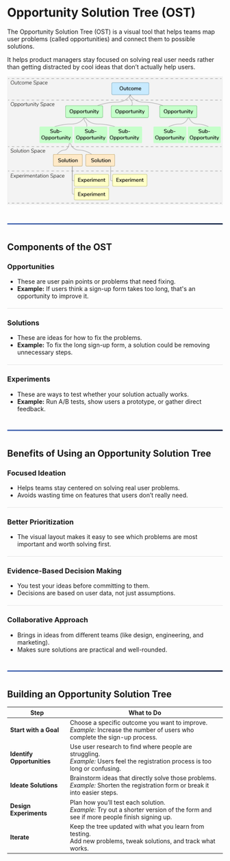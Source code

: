 <style>
  hr.section-break {
    border: none;
    height: 3px;
    background: linear-gradient(to right, #4b6cb7, #182848);
    margin: 40px 0;
    border-radius: 2px;
  }

  hr.topic-divider {
    border: none;
    height: 1.5px;
    background-color: #888;
    margin: 30px 0;
    opacity: 0.6;
  }

  hr.soft-line {
    border: none;
    height: 1px;
    background-color: #ccc;
    margin: 20px 0;
    opacity: 0.5;
  }
</style>

# Opportunity Solution Tree (OST)

The Opportunity Solution Tree (OST) is a visual tool that helps teams map user problems (called opportunities) and connect them to possible solutions.

It helps product managers stay focused on solving real user needs rather than getting distracted by cool ideas that don’t actually help users.

![OST](Images/ost.png)

<hr class="section-break">

## Components of the OST

### Opportunities
- These are user pain points or problems that need fixing.
- **Example:** If users think a sign-up form takes too long, that's an opportunity to improve it.

<hr class="soft-line">

### Solutions
- These are ideas for how to fix the problems.
- **Example:** To fix the long sign-up form, a solution could be removing unnecessary steps.

<hr class="soft-line">

### Experiments
- These are ways to test whether your solution actually works.
- **Example:** Run A/B tests, show users a prototype, or gather direct feedback.

<hr class="section-break">

## Benefits of Using an Opportunity Solution Tree

### Focused Ideation
- Helps teams stay centered on solving real user problems.
- Avoids wasting time on features that users don’t really need.

<hr class="soft-line">

### Better Prioritization
- The visual layout makes it easy to see which problems are most important and worth solving first.

<hr class="soft-line">

### Evidence-Based Decision Making
- You test your ideas before committing to them.
- Decisions are based on user data, not just assumptions.

<hr class="soft-line">

### Collaborative Approach
- Brings in ideas from different teams (like design, engineering, and marketing).
- Makes sure solutions are practical and well-rounded.

<hr class="section-break">

## Building an Opportunity Solution Tree

| **Step**             | **What to Do**                                                                 |
|----------------------|---------------------------------------------------------------------------------|
| **Start with a Goal**| Choose a specific outcome you want to improve. <br> *Example:* Increase the number of users who complete the sign-up process. |
| **Identify Opportunities** | Use user research to find where people are struggling. <br> *Example:* Users feel the registration process is too long or confusing. |
| **Ideate Solutions** | Brainstorm ideas that directly solve those problems. <br> *Example:* Shorten the registration form or break it into easier steps. |
| **Design Experiments** | Plan how you’ll test each solution. <br> *Example:* Try out a shorter version of the form and see if more people finish signing up. |
| **Iterate** | Keep the tree updated with what you learn from testing. <br> Add new problems, tweak solutions, and track what works. |
